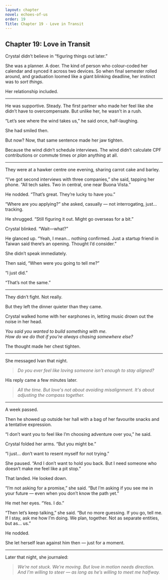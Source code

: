 ```yaml
---
layout: chapter
novel: echoes-of-us
order: 19
Title: Chapter 19 - Love in Transit
---
```


## Chapter 19: Love in Transit

Crystal didn’t believe in “figuring things out later.”

She was a planner. A doer. The kind of person who colour-coded her calendar and synced it across two devices. So when final semester rolled around, and graduation loomed like a giant blinking deadline, her instinct was to *sort things*.

Her relationship included.

---

He was supportive. Steady. The first partner who made her feel like she didn’t have to overcompensate. But unlike her, he wasn’t in a rush.

“Let’s see where the wind takes us,” he said once, half-laughing.

She had smiled then.

But now? Now, that same sentence made her jaw tighten.

Because the wind didn’t schedule interviews. The wind didn’t calculate CPF contributions or commute times or *plan* anything at all.

---

They were at a hawker centre one evening, sharing carrot cake and barley.

“I’ve got second interviews with three companies,” she said, tapping her phone. “All tech sales. Two in central, one near Buona Vista.”

He nodded. “That’s great. They’re lucky to have you.”

“Where are you applying?” she asked, casually — not interrogating, just... tracking.

He shrugged. “Still figuring it out. Might go overseas for a bit.”

Crystal blinked. “Wait—what?”

He glanced up. “Yeah, I mean… nothing confirmed. Just a startup friend in Taiwan said there’s an opening. Thought I’d consider.”

She didn’t speak immediately.

Then said, “When were you going to tell me?”

“I just did.”

“That’s not the same.”

---

They didn’t fight. Not really.

But they left the dinner quieter than they came.

Crystal walked home with her earphones in, letting music drown out the noise in her head.

*You said you wanted to build something with me.*  
*How do we do that if you’re always chasing somewhere else?*

The thought made her chest tighten.

---

She messaged Ivan that night.

> *Do you ever feel like loving someone isn't enough to stay aligned?*

His reply came a few minutes later.

> *All the time. But love's not about avoiding misalignment. It's about adjusting the compass together.*

---

A week passed.

Then he showed up outside her hall with a bag of her favourite snacks and a tentative expression.

“I don’t want you to feel like I’m choosing adventure over you,” he said.

Crystal folded her arms. “But you might be.”

“I just... don’t want to resent myself for not trying.”

She paused. “And I don’t want to hold you back. But I need someone who doesn’t make me feel like a pit stop.”

That landed. He looked down.

“I’m not asking for a promise,” she said. “But I’m asking if you see me in your future — even when you don’t know the path yet.”

He met her eyes. “Yes. I do.”

“Then let’s keep talking,” she said. “But no more guessing. If you go, tell me. If I stay, ask me how I’m doing. We plan, together. Not as separate entities, but as... us.”

He nodded.

She let herself lean against him then — just for a moment.

---

Later that night, she journaled:

> *We’re not stuck. We’re moving. But love in motion needs direction. And I’m willing to steer — as long as he’s willing to meet me halfway.*